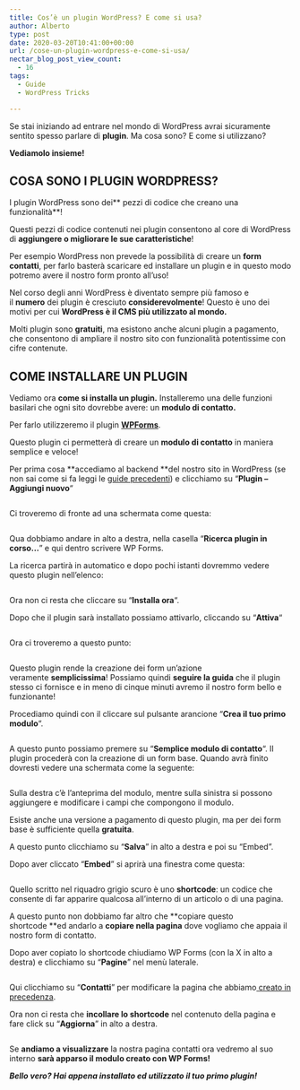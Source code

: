 ```yaml
---
title: Cos’è un plugin WordPress? E come si usa?
author: Alberto
type: post
date: 2020-03-20T10:41:00+00:00
url: /cose-un-plugin-wordpress-e-come-si-usa/
nectar_blog_post_view_count:
  - 16
tags:
  - Guide
  - WordPress Tricks

---
```

Se stai iniziando ad entrare nel mondo di WordPress avrai sicuramente sentito spesso parlare di&nbsp;**plugin**. Ma cosa sono? E come si utilizzano?

**Vediamolo insieme!**

## COSA SONO I PLUGIN WORDPRESS?

I plugin WordPress sono dei**&nbsp;pezzi di codice che creano una funzionalità**!

Questi pezzi di codice contenuti nei plugin consentono al core di WordPress di&nbsp;**aggiungere o migliorare le sue caratteristiche**!

Per esempio WordPress non prevede la possibilità di creare un&nbsp;**form contatti**, per farlo basterà scaricare ed installare un plugin e in questo modo potremo avere il nostro form pronto all’uso!

Nel corso degli anni WordPress è diventato sempre più famoso e il&nbsp;**numero**&nbsp;dei plugin è cresciuto&nbsp;**considerevolmente**! Questo è uno dei motivi per cui&nbsp;**WordPress è il CMS più utilizzato al mondo.**

Molti plugin sono&nbsp;**gratuiti**, ma esistono anche alcuni plugin a pagamento, che consentono di ampliare il nostro sito con funzionalità potentissime con cifre contenute.

## COME INSTALLARE UN PLUGIN

Vediamo ora&nbsp;**come si installa un plugin.**&nbsp;Installeremo una delle funzioni basilari che ogni sito dovrebbe avere: un&nbsp;**modulo di contatto.**

Per farlo utilizzeremo il plugin&nbsp;**<a rel="noreferrer noopener" href="http://it.wordpress.org/plugins/wpforms-lite/" target="_blank">WPForms</a>**.

Questo plugin ci permetterà di creare un&nbsp;**modulo di contatto**&nbsp;in maniera semplice e veloce!

Per prima cosa&nbsp;**accediamo al backend&nbsp;**del nostro sito in WordPress (se non sai come si fa leggi le&nbsp;[guide precedenti][1]) e clicchiamo su “**Plugin – Aggiungi nuovo**“<figure class="wp-block-image size-full">

<img decoding="async" src="https://albertoreineri.it/wp-content/uploads/2022/03/Annotazione-2020-03-31-164744-1.png" alt="" class="wp-image-423" /> </figure>

Ci troveremo di fronte ad una schermata come questa:<figure class="wp-block-image size-large">

<img decoding="async" src="https://albertoreineri.it/wp-content/uploads/2022/03/image-1024x528.png" alt="" class="wp-image-424" /> </figure>

Qua dobbiamo andare in alto a destra, nella casella “**Ricerca plugin in corso…**” e qui dentro scrivere WP Forms.

La ricerca partirà in automatico e dopo pochi istanti dovremmo vedere questo plugin nell’elenco:<figure class="wp-block-image size-full">

<img decoding="async" src="https://albertoreineri.it/wp-content/uploads/2022/03/image-1-1-1.png" alt="" class="wp-image-425" /> </figure>

Ora non ci resta che cliccare su “**Installa ora**“.

Dopo che il plugin sarà installato possiamo attivarlo, cliccando su “**Attiva**“<figure class="wp-block-image size-full">

<img decoding="async" src="https://albertoreineri.it/wp-content/uploads/2022/03/image-2-3.png" alt="" class="wp-image-426" /> </figure>

Ora ci troveremo a questo punto:<figure class="wp-block-image size-full">

<img decoding="async" src="https://albertoreineri.it/wp-content/uploads/2022/03/image-3-2.png" alt="" class="wp-image-427" /> </figure>

Questo plugin rende la creazione dei form un’azione veramente&nbsp;**semplicissima**! Possiamo quindi&nbsp;**seguire la guida**&nbsp;che il plugin stesso ci fornisce e in meno di cinque minuti avremo il nostro form bello e funzionante!

Procediamo quindi con il cliccare sul pulsante arancione “**Crea il tuo primo modulo**“.<figure class="wp-block-image size-large">

<img decoding="async" src="https://albertoreineri.it/wp-content/uploads/2022/03/image-4-1024x458.png" alt="" class="wp-image-428" /> </figure>

A questo punto possiamo premere su “**Semplice modulo di contatto**“. Il plugin procederà con la creazione di un form base. Quando avrà finito dovresti vedere una schermata come la seguente:<figure class="wp-block-image size-large">

<img decoding="async" src="https://albertoreineri.it/wp-content/uploads/2022/03/image-5-1-1024x495.png" alt="" class="wp-image-429" /> </figure>

Sulla destra c’è l’anteprima del modulo, mentre sulla sinistra si possono aggiungere e modificare i campi che compongono il modulo.

Esiste anche una versione a pagamento di questo plugin, ma per dei form base è sufficiente quella&nbsp;**gratuita**.

A questo punto clicchiamo su “**Salva**” in alto a destra e poi su “Embed”.

Dopo aver cliccato “**Embed**” si aprirà una finestra come questa:<figure class="wp-block-image size-full">

<img decoding="async" src="https://albertoreineri.it/wp-content/uploads/2022/03/image-6-2.png" alt="" class="wp-image-430" /> </figure>

Quello scritto nel riquadro grigio scuro è uno&nbsp;**shortcode**: un codice che consente di far apparire qualcosa all’interno di un articolo o di una pagina.

A questo punto non dobbiamo far altro che&nbsp;**copiare questo shortcode&nbsp;**ed andarlo a&nbsp;**copiare nella pagina**&nbsp;dove vogliamo che appaia il nostro form di contatto.

Dopo aver copiato lo shortcode chiudiamo WP Forms (con la X in alto a destra) e clicchiamo su “**Pagine**” nel menù laterale.<figure class="wp-block-image size-large">

<img decoding="async" src="https://albertoreineri.it/wp-content/uploads/2022/03/Annotazione-2020-03-31-170213-1024x294.png" alt="" class="wp-image-431" /> </figure>

Qui clicchiamo su “**Contatti**” per modificare la pagina che abbiamo[&nbsp;creato in precedenza][2].

Ora non ci resta che&nbsp;**incollare lo shortcode**&nbsp;nel contenuto della pagina e fare click su “**Aggiorna**” in alto a destra.<figure class="wp-block-image size-large">

<img decoding="async" src="https://albertoreineri.it/wp-content/uploads/2022/03/image-7-1-1024x458.png" alt="" class="wp-image-432" /> </figure>

Se&nbsp;**andiamo a visualizzare**&nbsp;la nostra pagina contatti ora vedremo al suo interno&nbsp;**sarà apparso il modulo creato con WP Forms!**

_**Bello vero? Hai appena installato ed utilizzato il tuo primo plugin!**_

 [1]: http://specialistawp.local/inizia-qui/inizia-qui-principiante/
 [2]: http://specialistawp.local/creiamo-le-pagine-del-nostro-primo-sito-web/